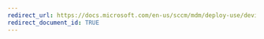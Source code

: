 ```yaml
---
redirect_url: https://docs.microsoft.com/en-us/sccm/mdm/deploy-use/device-compliance-policies
redirect_document_id: TRUE
---
```

